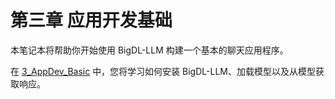 # 第三章 应用开发基础

本笔记本将帮助你开始使用 BigDL-LLM 构建一个基本的聊天应用程序。

在 [3_AppDev_Basic](./3_AppDev_Basic.ipynb) 中，您将学习如何安装 BigDL-LLM、加载模型以及从模型获取响应。